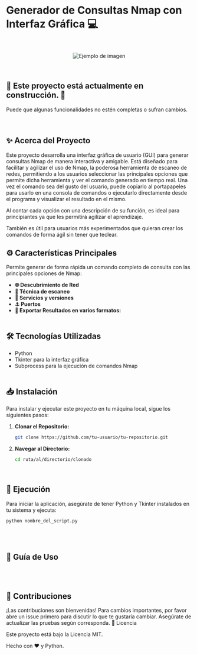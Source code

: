 # Generador de Consultas Nmap con Interfaz Gráfica :computer:
<br>

<p align="center">
  <img src="images/Visual_Nmap_icono.ico" alt="Ejemplo de imagen">
</p><br>



## :construction: Este proyecto está actualmente en construcción. :construction:
Puede que algunas funcionalidades no estén completas o sufran cambios.
<br><br><br>


## :sparkles: Acerca del Proyecto

Este proyecto desarrolla una interfaz gráfica de usuario (GUI) para generar consultas Nmap de manera interactiva y amigable. Está diseñado para facilitar y agilizar el uso de Nmap, la poderosa herramienta de escaneo de redes, permitiendo a los usuarios seleccionar las principales opciones que permite dicha herramienta y ver el comando generado en tiempo real. Una vez el comando sea del gusto del usuario, puede copiarlo al portapapeles para usarlo en una consola de comandos o ejecutarlo directamente desde el programa y visualizar el resultado en el mismo.

Al contar cada opción con una descripción de su función, es ideal para principiantes ya que les permitirá agilizar el aprendizaje.

También es útil para usuarios más experimentados que quieran crear los comandos de forma ágil sin tener que teclear.
<br>


## :gear: Características Principales
Permite generar de forma rápida un comando completo de consulta con las principales opciones de Nmap:
- **:globe_with_meridians: Descubrimiento de Red** 
- **:mag_right: Técnica de escaneo** 
- **:wrench: Servicios y versiones**
- **:anchor: Puertos** 
- **:floppy_disk: Exportar Resultados en varios formatos:** 
  <br><br>

## :hammer_and_wrench: Tecnologías Utilizadas

- Python
- Tkinter para la interfaz gráfica
- Subprocess para la ejecución de comandos Nmap
<br><br>

## :inbox_tray: Instalación

Para instalar y ejecutar este proyecto en tu máquina local, sigue los siguientes pasos:

1. **Clonar el Repositorio:**
    ```bash
    git clone https://github.com/tu-usuario/tu-repositorio.git
    ```
2. **Navegar al Directorio:**
    ```bash
    cd ruta/al/directorio/clonado
    ```
<br>


## :rocket: Ejecución

Para iniciar la aplicación, asegúrate de tener Python y Tkinter instalados en tu sistema y ejecuta:


```bash
python nombre_del_script.py
 ```
<br><br>


## :book: Guía de Uso
<br><br>




## :busts_in_silhouette: Contribuciones

¡Las contribuciones son bienvenidas! Para cambios importantes, por favor abre un issue primero para discutir lo que te gustaría cambiar. Asegúrate de actualizar las pruebas según corresponda.
:memo: Licencia

Este proyecto está bajo la Licencia MIT.

Hecho con :heart: y Python.